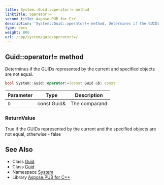 ```yaml
---
title: System::Guid::operator!= method
linktitle: operator!=
second_title: Aspose.PUB for C++
description: 'System::Guid::operator!= method. Determines if the GUIDs represented by the current and specified objects are not equal in C++.'
type: docs
weight: 800
url: /cpp/system/guid/operator!=/
---
```

## Guid::operator!= method


Determines if the GUIDs represented by the current and specified objects are not equal.

```cpp
bool System::Guid::operator!=(const Guid &b) const
```


| Parameter | Type | Description |
| --- | --- | --- |
| b | const Guid\& | The comparand |

### ReturnValue

True if the GUIDs represented by the current and the specified objects are not equal, otherwise - false

## See Also

* Class [Guid](../)
* Class [Guid](../)
* Namespace [System](../../)
* Library [Aspose.PUB for C++](../../../)

